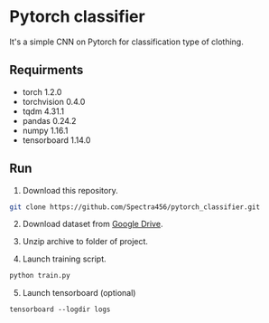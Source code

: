 # Pytorch classifier

It's a simple CNN on Pytorch for classification type of clothing.

## Requirments

- torch 1.2.0
- torchvision 0.4.0
- tqdm 4.31.1
- pandas 0.24.2
- numpy 1.16.1
- tensorboard 1.14.0

## Run

1. Download this repository.
```bash
git clone https://github.com/Spectra456/pytorch_classifier.git
```

2. Download dataset from [Google Drive](https://drive.google.com/open?id=14X2KGG_ov0jG04DM2e8xK0AXeBOtnmSS).

3. Unzip archive to folder of project.

4. Launch training script.
```bash
python train.py
```
5. Launch tensorboard (optional)
```bashpython train.py
tensorboard --logdir logs
```
